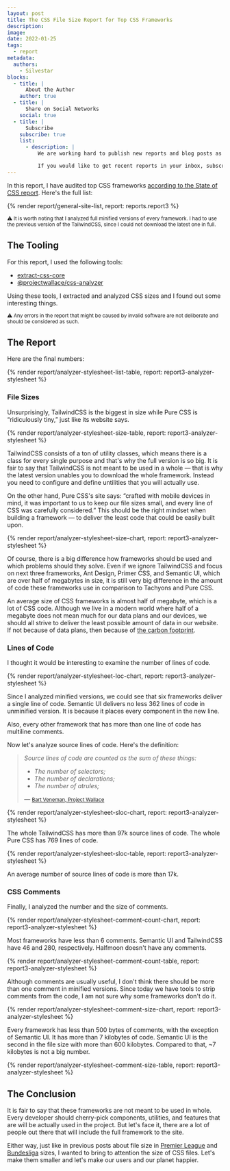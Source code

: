 ```yaml
---
layout: post
title: The CSS File Size Report for Top CSS Frameworks
description:
image:
date: 2022-01-25
tags:
  - report
metadata:
  authors:
    - Silvestar
blocks:
  - title: |
      About the Author
    author: true
  - title: |
      Share on Social Networks
    social: true
  - title: |
      Subscribe
    subscribe: true
    list:
      - description: |
          We are working hard to publish new reports and blog posts as soon as possible.

          If you would like to get recent reports in your inbox, subscribe here!
---
```


In this report, I have audited top CSS frameworks [according to the State of CSS report](https://2021.stateofcss.com/en-US/technologies/css-frameworks). Here's the full list:

{% render report/general-site-list, report: reports.report3 %}

<small>⚠️ It is worth noting that I analyzed full minified versions of every framework. I had to use the previous version of the TailwindCSS, since I could not download the latest one in full.</small>

## The Tooling

For this report, I used the following tools:

- [extract-css-core](https://github.com/projectwallace/extract-css-core)
- [@projectwallace/css-analyzer](https://github.com/projectwallace/css-analyzer)

Using these tools, I extracted and analyzed CSS sizes and I found out some interesting things.

<small>⚠️ Any errors in the report that might be caused by invalid software are not deliberate and should be considered as such.</small>

## The Report

Here are the final numbers:

{% render report/analyzer-stylesheet-list-table, report: report3-analyzer-stylesheet %}

### File Sizes

Unsurprisingly, TailwindCSS is the biggest in size while Pure CSS is “ridiculously tiny,” just like its website says.

{% render report/analyzer-stylesheet-size-table, report: report3-analyzer-stylesheet %}

TailwindCSS consists of a ton of utility classes, which means there is a class for every single purpose and that's why the full version is so big. It is fair to say that TailwindCSS is not meant to be used in a whole — that is why the latest version unables you to download the whole framework. Instead you need to configure and define untilities that you will actually use.

On the other hand, Pure CSS's site says: “crafted with mobile devices in mind, it was important to us to keep our file sizes small, and every line of CSS was carefully considered.” This should be the right mindset when building a framework — to deliver the least code that could be easily built upon.

{% render report/analyzer-stylesheet-size-chart, report: report3-analyzer-stylesheet %}

Of course, there is a big difference how frameworks should be used and which problems should they solve. Even if we ignore TailwindCSS and focus on next three frameworks, Ant Design, Primer CSS, and Semantic UI, which are over half of megabytes in size, it is still very big difference in the amount of code these frameworks use in comparison to Tachyons and Pure CSS.

An average size of CSS frameworks is almost half of megabyte, which is a lot of CSS code. Although we live in a modern world where half of a megabyte does not mean much for our data plans and our devices, we should all strive to deliver the least possible amount of data in our website. If not because of data plans, then because of [the carbon footprint](https://www.websitecarbon.com/).

### Lines of Code

I thought it would be interesting to examine the number of lines of code.

{% render report/analyzer-stylesheet-loc-chart, report: report3-analyzer-stylesheet %}

Since I analyzed minified versions, we could see that six frameworks deliver a single line of code. Semantic UI delivers no less 362 lines of code in unminified version. It is because it places every component in the new line.

Also, every other framework that has more than one line of code has multiline comments.

Now let's analyze source lines of code. Here's the definition:

> _Source lines of code are counted as the sum of these things:_
>
> - _The number of selectors;_
> - _The number of declarations;_
> - _The number of atrules;_
>
> — <small>[Bart Veneman, Project Wallace](https://www.projectwallace.com/docs/metrics/stylesheets-linesofcode-sourcelinesofcode-total)</small>

{% render report/analyzer-stylesheet-sloc-chart, report: report3-analyzer-stylesheet %}

The whole TailwindCSS has more than 97k source lines of code. The whole Pure CSS has 769 lines of code.

{% render report/analyzer-stylesheet-sloc-table, report: report3-analyzer-stylesheet %}

An average number of source lines of code is more than 17k.

### CSS Comments

Finally, I analyzed the number and the size of comments.

{% render report/analyzer-stylesheet-comment-count-chart, report: report3-analyzer-stylesheet %}

Most frameworks have less than 6 comments. Semantic UI and TailwindCSS have 46 and 280, respectively. Halfmoon doesn't have any comments.

{% render report/analyzer-stylesheet-comment-count-table, report: report3-analyzer-stylesheet %}

Although comments are usually useful, I don't think there should be more than one comment in minified versions. Since today we have tools to strip comments from the code, I am not sure why some frameworks don't do it.

{% render report/analyzer-stylesheet-comment-size-chart, report: report3-analyzer-stylesheet %}

Every framework has less than 500 bytes of comments, with the exception of Semantic UI. It has more than 7 kilobytes of code. Semantic UI is the second in the file size with more than 600 kilobytes. Compared to that, ~7 kilobytes is not a big number.

{% render report/analyzer-stylesheet-comment-size-table, report: report3-analyzer-stylesheet %}

## The Conclusion

It is fair to say that these frameworks are not meant to be used in whole. Every developer should cherry-pick components, utilities, and features that are will be actually used in the project. But let's face it, there are a lot of people out there that will include the full framework to the site.

Either way, just like in previous posts about file size in [Premier League](/reports/premier-league-2021-02/) and [Bundesliga](/reports/bundesliga-2021-03/) sizes, I wanted to bring to attention the size of CSS files. Let's make them smaller and let's make our users and our planet happier.
